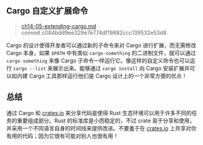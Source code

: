 ## Cargo 自定义扩展命令

> [ch14-05-extending-cargo.md](https://github.com/rust-lang/book/blob/master/src/ch14-05-extending-cargo.md)
> <br>
> commit c084bdd9ee328e7e774df19882ccc139532e53d8

Cargo 的设计使得开发者可以通过新的子命令来对 Cargo 进行扩展，而无需修改 Cargo 本身。如果 `$PATH` 中有类似 `cargo-something` 的二进制文件，就可以通过 `cargo something` 来像 Cargo 子命令一样运行它。像这样的自定义命令也可以运行 `cargo --list` 来展示出来。能够通过 `cargo install` 向 Cargo 安装扩展并可以如内建 Cargo 工具那样运行他们是 Cargo 设计上的一个非常方便的优点！

## 总结

通过 Cargo 和 [crates.io](https://crates.io/)<!-- ignore --> 来分享代码是使得 Rust 生态环境可以用于许多不同的任务的重要组成部分。Rust 的标准库是小而稳定的，不过 crate 易于分享和使用，并采用一个不同语言自身的时间线来提供改进。不要羞于在 [crates.io](https://crates.io/)<!-- ignore --> 上共享对你有用的代码；因为它很有可能对别人也很有用！
